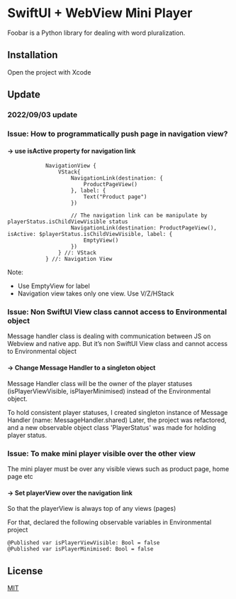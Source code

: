 # SwiftUI + WebView Mini Player

Foobar is a Python library for dealing with word pluralization.

## Installation

Open the project with Xcode


## Update

### 2022/09/03 update
### Issue: How to programmatically push page in navigation view?

#### -> use isActive property for navigation link
```
            NavigationView {
                VStack{
                    NavigationLink(destination: {
                        ProductPageView()
                    }, label: {
                        Text("Product page")
                    })
                    
                    // The navigation link can be manipulate by playerStatus.isChildViewVisible status
                    NavigationLink(destination: ProductPageView(), isActive: $playerStatus.isChildViewVisible, label: {
                        EmptyView()
                    })
                } //: VStack    
            } //: Navigation View
```
Note:
- Use EmptyView for label
- Navigation view takes only one view. Use V/Z/HStack

### Issue: Non SwiftUI View class cannot access to Environmental object

Message handler class is dealing with communication between JS on Webview and native app. But it’s non SwiftUI View class and cannot access to Environmental object

#### -> Change Message Handler to a singleton object

Message Handler class will be the owner of the player statuses (isPlayerViewVisible, isPlayerMinimised) instead of the Environmental object.

To hold consistent player statuses, I created singleton instance of Message Handler (name: MessageHandler.shared)
Later, the project was refactored, and a new observable object class 'PlayerStatus' was made for holding player status.

### Issue: To make mini player visible over the other view

The mini player must be over any visible views such as product page, home page etc

#### -> Set playerView over the navigation link

So that the playerView is always top of any views (pages)

For that, declared the following observable variables in Environmental project

```
@Published var isPlayerViewVisible: Bool = false
@Published var isPlayerMinimised: Bool = false
```


## License
[MIT](https://choosealicense.com/licenses/mit/)
